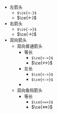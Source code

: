 - 左箭头
	- `$\ce{<-}$`
	- $\ce{<-}$
- 右箭头
	- `$\ce{->}$`
	- $\ce{->}$
- 双向箭头
	- 双向普通箭头
		- 等长
			- `$\ce{<->}$`
			- $\ce{<->}$
		- 左长
			- `$\ce{<->}$`
			- `$\ce{<->}$`
		-
	- 双向鱼钩箭头
		- 等长
			- `$\ce{<=>}$`
			- $\ce{<=>}$